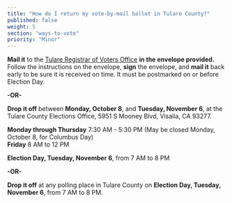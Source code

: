 ```yaml
---
title: "How do I return my vote-by-mail ballot in Tulare County?"
published: false
weight: 5
section: "ways-to-vote"
priority: "Minor"
---
```


**Mail it** to the [Tulare Registrar of Voters Office](#section-election-office-contact) **in the envelope provided.** Follow the instructions on the envelope, **sign** the envelope, and **mail it** back early to be sure it is received on time. It must be postmarked on or before Election Day.  

 **-OR-**  

**Drop it off** between **Monday, October 8**, and **Tuesday, November 6**, at the Tulare County Elections Office, 5951 S Mooney Blvd, Visalia, CA 93277.  

**Monday through Thursday** 7:30 AM - 5:30 PM (May be closed Monday, October 8, for Columbus Day)  
**Friday** 8 AM to 12 PM   

**Election Day, Tuesday, November 6**, from 7 AM to 8 PM    

 **-OR-**  

**Drop it off** at any polling place in Tulare County on **Election Day, Tuesday, November 6**, from 7 AM to 8 PM.    
